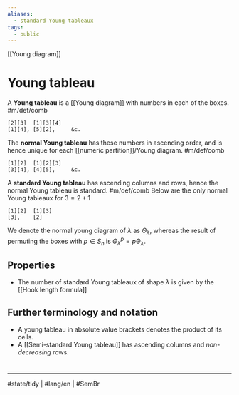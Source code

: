 ```yaml
---
aliases:
  - standard Young tableaux
tags:
  - public
---
```

[[Young diagram]]
# Young tableau

A **Young tableau** is a [[Young diagram]] with numbers in each of the boxes. #m/def/comb

```
[2][3]  [1][3][4]
[1][4], [5][2],     &c.
```

The **normal Young tableau** has these numbers in ascending order,
and is hence unique for each [[numeric partition]]/Young diagram. #m/def/comb

```
[1][2]  [1][2][3]
[3][4], [4][5],     &c.
```

A **standard Young tableau** has ascending columns and rows,
hence the normal Young tableau is standard. #m/def/comb
Below are the only normal Young tableaux for $3 = 2 + 1$

```
[1][2]  [1][3]
[3],    [2]
```

We denote the normal young diagram of $\lambda$ as $\Theta_{\lambda}$,
whereas the result of permuting the boxes with $p \in S_{n}$ is $\Theta_{\lambda}^p = p \Theta_{\lambda}$.

## Properties

- The number of standard Young tableaux of shape $\lambda$ is given by the [[Hook length formula]]

## Further terminology and notation

- A young tableau in absolute value brackets denotes the product of its cells.
- A [[Semi-standard Young tableau]] has ascending columns and _non-decreasing_ rows.

#
---
#state/tidy | #lang/en | #SemBr

